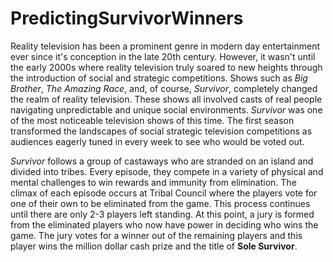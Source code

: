 # PredictingSurvivorWinners
Reality television has been a prominent genre in modern day entertainment ever since it's conception in the late 20th century. However, it wasn't until the early 2000s where reality television truly soared to new heights through the introduction of social and strategic competitions. Shows such as _Big Brother_, _The Amazing Race_, and, of course, _Survivor_, completely changed the realm of reality television. These shows all involved casts of real people navigating unpredictable and unique social environments. _Survivor_ was one of the most noticeable television shows of this time. The first season transformed the landscapes of social strategic television competitions as audiences eagerly tuned in every week to see who would be voted out.

_Survivor_ follows a group of castaways who are stranded on an island and divided into tribes. Every episode, they compete in a variety of physical and mental challenges to win rewards and immunity from elimination. The climax of each episode occurs at Tribal Council where the players vote for one of their own to be eliminated from the game. This process continues until there are only 2-3 players left standing. At this point, a jury is formed from the eliminated players who now have power in deciding who wins the game. The jury votes for a winner out of the remaining players and this player wins the million dollar cash prize and the title of **Sole Survivor**.
